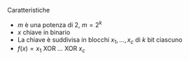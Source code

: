 Caratteristiche
- $m$ è una potenza di 2, $m=2^k$
- $x$ chiave in binario
- La chiave è suddivisa in blocchi $x_1, …, x_c$ di $k$ bit ciascuno
- $f(x)= x_1 \text{ XOR } … \text{ XOR } x_c$